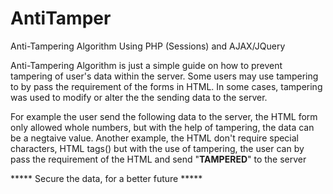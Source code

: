 # AntiTamper
Anti-Tampering Algorithm Using PHP (Sessions) and AJAX/JQuery

Anti-Tampering Algorithm is just a simple guide on how to prevent tampering of user's data within the server.
Some users may use tampering to by pass the requirement of the forms in HTML.
In some cases, tampering was used to modify or alter the the sending data to the server.

For example the user send the following data to the server, the HTML form only allowed whole numbers, but with the help of tampering,
the data can be a negtaive value.
Another example, the HTML don't require special characters, HTML tags(<b></b>) but with the use of tampering, the user can by pass the 
requirement of the HTML and send "<b>TAMPERED</b>" to the server

***** Secure the data, for a better future *****
